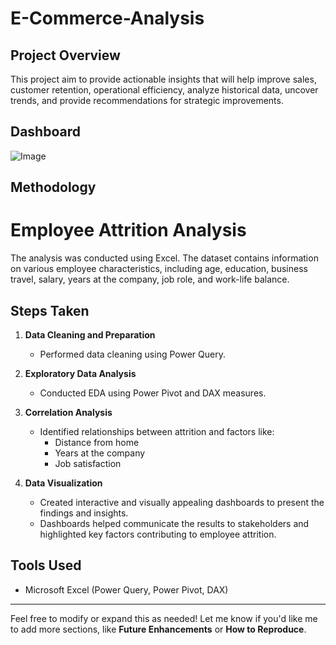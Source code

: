 # E-Commerce-Analysis

## Project Overview
This project aim to provide actionable insights that will help improve sales, customer retention, operational efficiency, analyze historical data, uncover trends, and provide recommendations for strategic improvements.
## Dashboard
![Image](![Picture2](https://github.com/user-attachments/assets/354a56da-1f11-409b-aa08-b32cee45c74d))


## Methodology
# Employee Attrition Analysis  

The analysis was conducted using Excel. The dataset contains information on various employee characteristics, including age, education, business travel, salary, years at the company, job role, and work-life balance.  

## Steps Taken  

1. **Data Cleaning and Preparation**  
   - Performed data cleaning using Power Query.  

2. **Exploratory Data Analysis**  
   - Conducted EDA using Power Pivot and DAX measures.  

3. **Correlation Analysis**  
   - Identified relationships between attrition and factors like:
     - Distance from home  
     - Years at the company  
     - Job satisfaction  

4. **Data Visualization**  
   - Created interactive and visually appealing dashboards to present the findings and insights.  
   - Dashboards helped communicate the results to stakeholders and highlighted key factors contributing to employee attrition.  

## Tools Used  
- Microsoft Excel (Power Query, Power Pivot, DAX)  

---

Feel free to modify or expand this as needed! Let me know if you'd like me to add more sections, like **Future Enhancements** or **How to Reproduce**.
